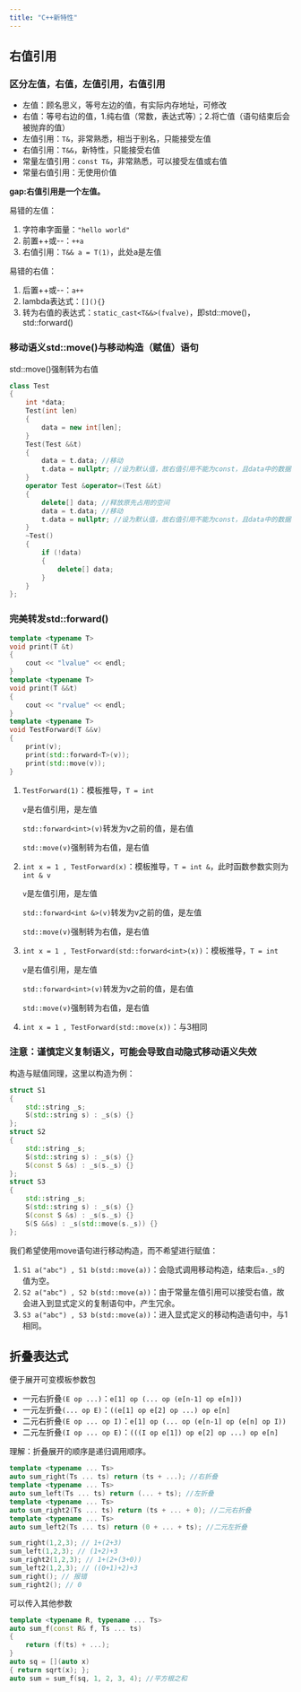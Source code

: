 ```yaml
---
title: "C++新特性"
---
```


## 右值引用

### 区分左值，右值，左值引用，右值引用

- 左值：顾名思义，等号左边的值，有实际内存地址，可修改
- 右值：等号右边的值，1.纯右值（常数，表达式等）；2.将亡值（语句结束后会被抛弃的值）
- 左值引用：`T&`，非常熟悉，相当于别名，只能接受左值
- 右值引用：`T&&`，新特性，只能接受右值
- 常量左值引用：`const T&`，非常熟悉，可以接受左值或右值
- 常量右值引用：无使用价值

**gap:右值引用是一个左值。**

易错的左值：

1. 字符串字面量：`"hello world"`
2. 前置\+\+或\-\-：`++a`
3. 右值引用：`T&& a = T(1)`，此处a是左值

易错的右值：

1. 后置\+\+或\-\-：`a++`
2. lambda表达式：`[](){}`
3. 转为右值的表达式：`static_cast<T&&>(fvalve)`，即std::move()，std::forward()

### 移动语义std::move()与移动构造（赋值）语句

std::move()强制转为右值

```c++
class Test
{
    int *data;
    Test(int len)
    {
        data = new int[len];
    }
    Test(Test &&t)
    {
        data = t.data; //移动
        t.data = nullptr; //设为默认值，故右值引用不能为const，且data中的数据不会被释放。
    }
    operator Test &operator=(Test &&t)
    {
        delete[] data; //释放原先占用的空间
        data = t.data; //移动
        t.data = nullptr; //设为默认值，故右值引用不能为const，且data中的数据不会被释放。
    }
    ~Test()
    {
        if (!data)
        {
            delete[] data;
        }
    }
};
```

### 完美转发std::forward()

```c++
template <typename T>
void print(T &t)
{
    cout << "lvalue" << endl;
}
template <typename T>
void print(T &&t)
{
    cout << "rvalue" << endl;
}
template <typename T>
void TestForward(T &&v)
{
    print(v);
    print(std::forward<T>(v));
    print(std::move(v));
}
```

1. `TestForward(1)`：模板推导，`T = int`

   `v`是右值引用，是左值

   `std::forward<int>(v)`转发为v之前的值，是右值

   `std::move(v)`强制转为右值，是右值

2. `int x = 1 , TestForward(x)`：模板推导，`T = int &`，此时函数参数实则为`int & v`

   `v`是左值引用，是左值

   `std::forward<int &>(v)`转发为v之前的值，是左值

   `std::move(v)`强制转为右值，是右值

3. `int x = 1 , TestForward(std::forward<int>(x))`：模板推导，`T = int`

   `v`是右值引用，是左值

   `std::forward<int>(v)`转发为v之前的值，是右值

   `std::move(v)`强制转为右值，是右值

4. `int x = 1 , TestForward(std::move(x))`：与3相同

### 注意：谨慎定义复制语义，可能会导致自动隐式移动语义失效

构造与赋值同理，这里以构造为例：

```c++
struct S1
{
    std::string _s;
    S(std::string s) : _s(s) {}
};
struct S2
{
    std::string _s;
    S(std::string s) : _s(s) {}
    S(const S &s) : _s(s._s) {}
};
struct S3
{
    std::string _s;
    S(std::string s) : _s(s) {}
    S(const S &s) : _s(s._s) {} 
    S(S &&s) : _s(std::move(s._s)) {}
};
```

我们希望使用move语句进行移动构造，而不希望进行赋值：

1. `S1 a("abc") , S1 b(std::move(a))`：会隐式调用移动构造，结束后`a._s`的值为空。
2. `S2 a("abc") , S2 b(std::move(a))`：由于常量左值引用可以接受右值，故会进入到显式定义的复制语句中，产生冗余。
3. `S3 a("abc") , S3 b(std::move(a))`：进入显式定义的移动构造语句中，与1相同。

## 折叠表达式

便于展开可变模板参数包

- 一元右折叠`(E op ...)`：`e[1] op (... op (e[n-1] op e[n]))`
- 一元左折叠`(... op E)`：`((e[1] op e[2] op ...) op e[n]`
- 二元右折叠`(E op ... op I)`：`e[1] op (... op (e[n-1] op (e[n] op I))`
- 二元左折叠`(I op ... op E)`：`(((I op e[1]) op e[2] op ...) op e[n]`

理解：折叠展开的顺序是递归调用顺序。

```c++
template <typename ... Ts>
auto sum_right(Ts ... ts) return (ts + ...); //右折叠
template <typename ... Ts>
auto sum_left(Ts ... ts) return (... + ts); //左折叠
template <typename ... Ts>
auto sum_right2(Ts ... ts) return (ts + ... + 0); //二元右折叠
template <typename ... Ts>
auto sum_left2(Ts ... ts) return (0 + ... + ts); //二元左折叠

sum_right(1,2,3); // 1+(2+3)
sum_left(1,2,3); // (1+2)+3
sum_right2(1,2,3); // 1+(2+(3+0))
sum_left2(1,2,3); // ((0+1)+2)+3
sum_right(); // 报错
sum_right2(); // 0
```

可以传入其他参数

```c++
template <typename R, typename ... Ts>
auto sum_f(const R& f, Ts ... ts)
{
    return (f(ts) + ...);
}
auto sq = [](auto x)
{ return sqrt(x); };
auto sum = sum_f(sq, 1, 2, 3, 4); //平方根之和
```
